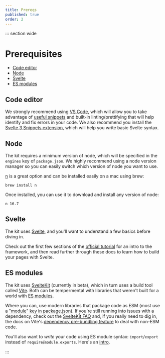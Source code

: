 ```yaml
---
title: Prereqs
published: true
order: 2
---
```


::: section wide

# Prerequisites

- [Code editor](#code-editor)
- [Node](#node)
- [Svelte](#svelte)
- [ES modules](#es-modules)

## Code editor

We strongly recommend using [VS Code](https://code.visualstudio.com/), which will allow you to take advantage of [useful snippets](./snippets.md) and built-in linting/prettifying that will help identify and fix errors in your code. We also recommend you install the [Svelte 3 Snippets extension](https://marketplace.visualstudio.com/items?itemName=fivethree.vscode-svelte-snippets), which will help you write basic Svelte syntax.

## Node

The kit requires a minimum version of node, which will be specified in the `engines` key of `package.json`. We highly recommend using a node version manager so you can easily switch which version of node you want to use.

[n](https://github.com/tj/n) is a great option and can be installed easily on a mac using brew:

```
brew install n
```

Once installed, you can use it to download and install any version of node:

```
n 16.7
```

## Svelte

The kit uses [Svelte](https://svelte.dev/), and you'll want to understand a few basics before diving in.

Check out the first few sections of the [official tutorial](https://svelte.dev/tutorial/basics) for an intro to the framework, and then read further through these docs to learn how to build your pages with Svelte.

## ES modules

The kit uses [SvelteKit](https://kit.svelte.dev/) (currently in beta), which in turn uses a build tool called [Vite](https://vitejs.dev/guide/why.html). Both can be tempermental with libraries that weren't built for a world with [ES modules](https://developer.mozilla.org/en-US/docs/Web/JavaScript/Guide/Modules).

Where you can, use modern libraries that package code as ESM (most use a ["module" key in package.json](https://github.com/rollup/rollup/wiki/pkg.module)). If you're still running into issues with a dependency, check out the [SvelteKit FAQ](https://kit.svelte.dev/faq#packages) and, if you really need to dig in, the docs on Vite's [dependency pre-bundling feature](https://vitejs.dev/guide/dep-pre-bundling.html) to deal with non-ESM code.

You'll also want to _write_ your code using ES module syntax: `import`/`export` instead of `require`/`module.exports`. Here's an [intro](https://medium.com/backticks-tildes/introduction-to-es6-modules-49956f580da).

:::
